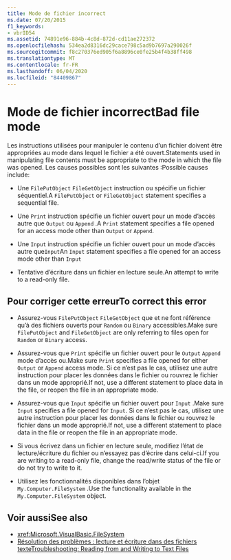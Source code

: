 ```yaml
---
title: Mode de fichier incorrect
ms.date: 07/20/2015
f1_keywords:
- vbrID54
ms.assetid: 74891e96-884b-4c8d-872d-cd11ae272372
ms.openlocfilehash: 534ea2d8316dc29cace798c5ad9b7697a290026f
ms.sourcegitcommit: f8c270376ed905f6a8896ce0fe25b4f4b38ff498
ms.translationtype: MT
ms.contentlocale: fr-FR
ms.lasthandoff: 06/04/2020
ms.locfileid: "84409867"
---
```

# <a name="bad-file-mode"></a><span data-ttu-id="ccb24-102">Mode de fichier incorrect</span><span class="sxs-lookup"><span data-stu-id="ccb24-102">Bad file mode</span></span>
<span data-ttu-id="ccb24-103">Les instructions utilisées pour manipuler le contenu d’un fichier doivent être appropriées au mode dans lequel le fichier a été ouvert.</span><span class="sxs-lookup"><span data-stu-id="ccb24-103">Statements used in manipulating file contents must be appropriate to the mode in which the file was opened.</span></span> <span data-ttu-id="ccb24-104">Les causes possibles sont les suivantes :</span><span class="sxs-lookup"><span data-stu-id="ccb24-104">Possible causes include:</span></span>  
  
- <span data-ttu-id="ccb24-105">Une `FilePutObject` `FileGetObject` instruction ou spécifie un fichier séquentiel.</span><span class="sxs-lookup"><span data-stu-id="ccb24-105">A `FilePutObject` or `FileGetObject` statement specifies a sequential file.</span></span>  
  
- <span data-ttu-id="ccb24-106">Une `Print` instruction spécifie un fichier ouvert pour un mode d’accès autre que `Output` ou `Append` .</span><span class="sxs-lookup"><span data-stu-id="ccb24-106">A `Print` statement specifies a file opened for an access mode other than `Output` or `Append`.</span></span>  
  
- <span data-ttu-id="ccb24-107">Une `Input` instruction spécifie un fichier ouvert pour un mode d’accès autre que`Input`</span><span class="sxs-lookup"><span data-stu-id="ccb24-107">An `Input` statement specifies a file opened for an access mode other than `Input`</span></span>  
  
- <span data-ttu-id="ccb24-108">Tentative d’écriture dans un fichier en lecture seule.</span><span class="sxs-lookup"><span data-stu-id="ccb24-108">An attempt to write to a read-only file.</span></span>  
  
## <a name="to-correct-this-error"></a><span data-ttu-id="ccb24-109">Pour corriger cette erreur</span><span class="sxs-lookup"><span data-stu-id="ccb24-109">To correct this error</span></span>  
  
- <span data-ttu-id="ccb24-110">Assurez-vous `FilePutObject` `FileGetObject` que et ne font référence qu’à des fichiers ouverts pour `Random` ou `Binary` accessibles.</span><span class="sxs-lookup"><span data-stu-id="ccb24-110">Make sure `FilePutObject` and `FileGetObject` are only referring to files open for `Random` or `Binary` access.</span></span>  
  
- <span data-ttu-id="ccb24-111">Assurez-vous que `Print` spécifie un fichier ouvert pour le `Output` `Append` mode d’accès ou.</span><span class="sxs-lookup"><span data-stu-id="ccb24-111">Make sure `Print` specifies a file opened for either `Output` or `Append` access mode.</span></span> <span data-ttu-id="ccb24-112">Si ce n’est pas le cas, utilisez une autre instruction pour placer les données dans le fichier ou rouvrez le fichier dans un mode approprié.</span><span class="sxs-lookup"><span data-stu-id="ccb24-112">If not, use a different statement to place data in the file, or reopen the file in an appropriate mode.</span></span>  
  
- <span data-ttu-id="ccb24-113">Assurez-vous que `Input` spécifie un fichier ouvert pour `Input` .</span><span class="sxs-lookup"><span data-stu-id="ccb24-113">Make sure `Input` specifies a file opened for `Input`.</span></span> <span data-ttu-id="ccb24-114">Si ce n’est pas le cas, utilisez une autre instruction pour placer les données dans le fichier ou rouvrez le fichier dans un mode approprié.</span><span class="sxs-lookup"><span data-stu-id="ccb24-114">If not, use a different statement to place data in the file or reopen the file in an appropriate mode.</span></span>  
  
- <span data-ttu-id="ccb24-115">Si vous écrivez dans un fichier en lecture seule, modifiez l’état de lecture/écriture du fichier ou n’essayez pas d’écrire dans celui-ci.</span><span class="sxs-lookup"><span data-stu-id="ccb24-115">If you are writing to a read-only file, change the read/write status of the file or do not try to write to it.</span></span>  
  
- <span data-ttu-id="ccb24-116">Utilisez les fonctionnalités disponibles dans l’objet `My.Computer.FileSystem` .</span><span class="sxs-lookup"><span data-stu-id="ccb24-116">Use the functionality available in the `My.Computer.FileSystem` object.</span></span>  
  
## <a name="see-also"></a><span data-ttu-id="ccb24-117">Voir aussi</span><span class="sxs-lookup"><span data-stu-id="ccb24-117">See also</span></span>

- <xref:Microsoft.VisualBasic.FileSystem>
- [<span data-ttu-id="ccb24-118">Résolution des problèmes : lecture et écriture dans des fichiers texte</span><span class="sxs-lookup"><span data-stu-id="ccb24-118">Troubleshooting: Reading from and Writing to Text Files</span></span>](../../developing-apps/programming/drives-directories-files/troubleshooting-reading-from-and-writing-to-text-files.md)
